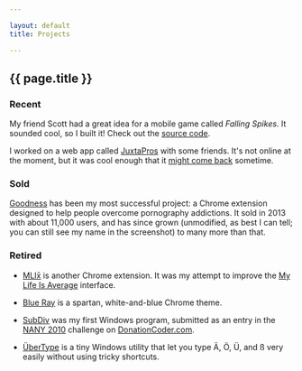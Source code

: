 ```yaml
---

layout: default
title: Projects

---
```


## {{ page.title }}

### Recent

My friend Scott had a great idea for a mobile game called *Falling Spikes*. It sounded cool, so I built it! Check out the [source code](https://github.com/tylermumford/falling-spikes).

I worked on a web app called [JuxtaPros] with some friends. It's not online at the moment, but it was cool enough that it [might come back](http://juxtapros.com) sometime.

### Sold

[Goodness] has been my most successful project: a Chrome extension designed to help people overcome pornography addictions. It sold in 2013 with about 11,000 users, and has since grown (unmodified, as best I can tell; you can still see my name in the screenshot) to many more than that.

### Retired

- [MLIx&#772;] is another Chrome extension. It was my attempt to improve the [My Life Is Average] interface.

- [Blue Ray] is a spartan, white-and-blue Chrome theme.

- [SubDiv] was my first Windows program, submitted as an entry in the [NANY 2010] challenge on [DonationCoder.com].

- [ÜberType] is a tiny Windows utility that let you type Ä, Ö, Ü, and ß very easily without using tricky shortcuts.

[Goodness]: https://chrome.google.com/webstore/detail/ekdgbodaoampohmhmecigaomnjppbplb
[MLIx&#772;]: https://chrome.google.com/webstore/detail/gddhafhbmmbafbfdkgpjfcdkkeifjgga
[My Life Is Average]: http://mylifeisaverage.com
[Blue Ray]: https://chrome.google.com/webstore/detail/gdbjnkjeipkapabcodafgjgpdnjhgcbc
[SubDiv]: http://www.donationcoder.com/forum/index.php?topic=20975.0
[NANY 2010]: http://www.donationcoder.com/forum/index.php?topic=21276.0
[DonationCoder.com]: http://www.donationcoder.com
[ÜberType]: https://github.com/tylerwayne/UberType/wiki/Instructions
[JuxtaPros]: https://github.com/3pros/juxtapros
